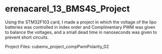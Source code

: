 # erenacarel_13_BMS4S_Project

Using the STM32F103 card, I made a project in which the voltage of the lipo batteries was controlled in index order and Complimentary PWM was given to balance the voltages, and a small dead time in nanoseconds was given to prevent short circuits.

Project Files: cubemx_project_compPwmPolarity_02
